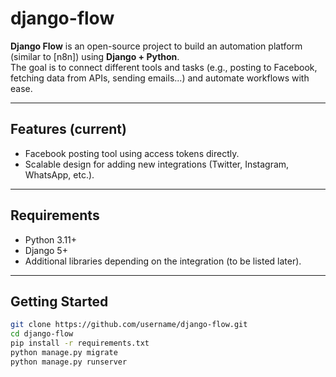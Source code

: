 # django-flow

**Django Flow** is an open-source project to build an automation platform (similar to [n8n]) using **Django + Python**.  
The goal is to connect different tools and tasks (e.g., posting to Facebook, fetching data from APIs, sending emails...) and automate workflows with ease.

-----

## Features (current)
- Facebook posting tool using access tokens directly.
- Scalable design for adding new integrations (Twitter, Instagram, WhatsApp, etc.).

-----

## Requirements
- Python 3.11+
- Django 5+
- Additional libraries depending on the integration (to be listed later).

---

## Getting Started
```bash
git clone https://github.com/username/django-flow.git
cd django-flow
pip install -r requirements.txt
python manage.py migrate
python manage.py runserver
